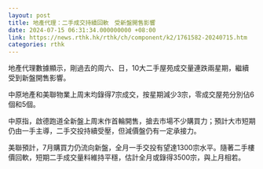 ```yaml
---
layout: post
title: 地產代理：二手成交持續回軟　受新盤開售影響
date: 2024-07-15 06:31:34.000000000 +08:00
link: https://news.rthk.hk/rthk/ch/component/k2/1761582-20240715.htm
categories: rthk
---
```


地產代理數據顯示，剛過去的周六、日，10大二手屋苑成交量連跌兩星期，繼續受到新盤開售影響。

中原地產和美聯物業上周末均錄得7宗成交，按星期減少3宗，零成交屋苑分別佔6個和5個。

中原指，啟德跑道全新盤上周末作首輪開售，搶去市場不少購買力；預計大市短期仍由一手主導，二手交投持續受壓，但減價盤仍有一定承接力。

美聯預計，7月購買力仍流向新盤，全月一手交投有望達1300宗水平。隨著二手樓價回軟，短期二手成交量料維持平穩，估計全月或錄得3500宗，與上月相若。
